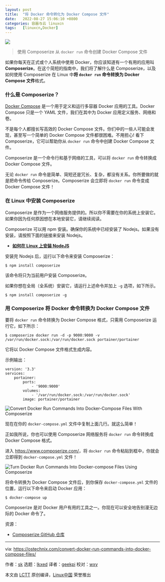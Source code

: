 ```yaml
---
layout: post
title:	"将 Docker 命令转化为 Docker Compose 文件"
date:	2022-08-27 15:06:10 +0800 
categories:	容器与云 linuxcn 
tags:	[linuxcn,Docker]
---
```



![](/Asserts/Images//attachment/album/202208/27/150501vw3eqx2xkexemmkc.jpg)



> 
> 使用 Composerize 从 `docker run` 命令创建 Docker Compose 文件
> 
> 
> 


如果你每天在正式或个人系统中使用 Docker，你应该知道有一个有用的应用叫 **Composerize**。在这个简短的指南中，我们将了解什么是 Composerize，以及如何使用 Composerize 在 Linux 中**将 `docker run` 命令转换为 Docker Compose 文件**格式。


### 什么是 Composerize？


[Docker Compose](https://ostechnix.com/introduction-to-docker-compose/) 是一个用于定义和运行多容器 Docker 应用的工具。Docker Compose 只是一个 YAML 文件，我们在其中为 Docker 应用定义服务、网络和卷。


不是每个人都擅长写高效的 Docker Compose 文件。你们中的一些人可能会发现，甚至写一个简单的 Docker Compose 文件都很困难。不用担心! 看下 Composerize，它可以帮助你从 `docker run` 命令中创建 Docker Compose 文件。


Composerize 是一个命令行和基于网络的工具，可以将 `docker run` 命令转换成 Docker Compose 文件。


无论 `docker run` 命令是简单、简短还是冗长、复杂，都没有关系。你所要做的就是把命令传给 Conposerize。Composerize 会立即将 `docker run` 命令变成 Docker Compose 文件！


### 在 Linux 中安装 Composerize


Composerize 是作为一个网络服务提供的。所以你不需要在你的系统上安装它。如果你因为任何原因想在本地安装它，请继续阅读。


Composerize 可以用 npm 安装。确保你的系统中已经安装了 Nodejs。如果没有安装，请按照下面的链接来安装 Nodejs。


* **[如何在 Linux 上安装 NodeJS](https://ostechnix.com/install-node-js-linux/)**


安装完 Nodejs 后，运行以下命令来安装 Composerize：



```
$ npm install composerize

```

该命令将只为当前用户安装 Composerize。


如果你想在全局（全系统）安装它，请运行上述命令并加上 `-g` 选项，如下所示。



```
$ npm install composerize -g

```

### 用 Composerize 将 Docker 命令转换为 Docker Compose 文件


要将 `docker run` 命令转换为 Docker Compose 格式，只需用 Composerize 运行它，如下所示：



```
$ composerize docker run -d -p 9000:9000 -v /var/run/docker.sock:/var/run/docker.sock portainer/portainer

```

它将以 Docker Compose 文件格式生成内容。


示例输出：



```
version: '3.3'
services:
    portainer:
        ports:
            - '9000:9000'
        volumes:
            - '/var/run/docker.sock:/var/run/docker.sock'
        image: portainer/portainer

```

![Convert Docker Run Commands Into Docker-Compose Files With Composerize](/Asserts/Images//attachment/album/202208/27/150610mh2g9xf2w9f952f0.png)


现在在你的 `docker-compose.yml` 文件中复制上面几行。就这么简单！


正如我所说，你也可以使用 Composerize 网络服务将 `docker run` 命令转换成 Docker Compose 格式。


进入 <https://www.composerize.com/>，将 `docker run` 命令粘贴到框中，你就会立即得到 `docker-compose.yml` 文件！


![Turn Docker Run Commands Into Docker-compose Files Using Composerize](/Asserts/Images//attachment/album/202208/27/150611wws7rk5ekrzokksz.png)


将命令转换为 Docker Compose 文件后，到你保存 `docker-compose.yml` 文件的位置，运行以下命令来启动 Docker 应用：



```
$ docker-compose up

```

Composerize 是对 Docker 用户有用的工具之一。你现在可以安全地告别漫无边际的 Docker 命令了。


资源：


* [Composerize GitHub 仓库](https://github.com/magicmark/composerize)




---


via: <https://ostechnix.com/convert-docker-run-commands-into-docker-compose-files/>


作者：[sk](https://ostechnix.com/author/sk/) 选题：[lkxed](https://github.com/lkxed) 译者：[geekpi](https://github.com/geekpi) 校对：[wxy](https://github.com/wxy)


本文由 [LCTT](https://github.com/LCTT/TranslateProject) 原创编译，[Linux中国](https://linux.cn/) 荣誉推出

